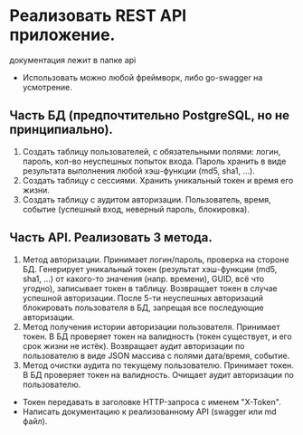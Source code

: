 # Реализовать REST API приложение.
документация лежит в папке api
- Использовать можно любой фреймворк, либо go-swagger на усмотрение.

## Часть БД (предпочтительно PostgreSQL, но не принципиально).
1. Создать таблицу пользователей, с обязательными полями: логин, пароль, кол-во неуспешных попыток входа. Пароль хранить в виде результата выполнения любой хэш-функции (md5, sha1, ...).
2. Создать таблицу с сессиями. Хранить уникальный токен и время его жизни.
3. Создать таблицу с аудитом авторизации. Пользователь, время, событие (успешный вход, неверный пароль, блокировка).

## Часть API. Реализовать 3 метода.
1. Метод авторизации. Принимает логин/пароль, проверка на стороне БД. Генерирует уникальный токен (результат хэш-функции (md5, sha1, ...) от какого-то значения (напр. времени), GUID, всё что угодно), записывает токен в таблицу. Возвращает токен в случае успешной авторизации. После 5-ти неуспешных авторизаций блокировать пользователя в БД, запрещая все последующие авторизации.
2. Метод получения истории авторизации пользователя. Принимает токен. В БД проверяет токен на валидность (токен существует, и его срок жизни не истёк). Возвращает аудит авторизации по пользователю в виде JSON массива с полями дата/время, событие.
3. Метод очистки аудита по текущему пользователю. Принимает токен. В БД проверяет токен на валидность. Очищает аудит авторизации по пользователю.


- Токен передавать в заголовке HTTP-запроса с именем "X-Token".
- Написать документацию к реализованному API (swagger или md файл).

